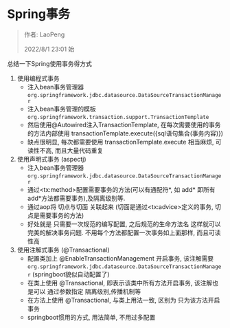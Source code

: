 # Spring事务

> 作者: LaoPeng
>
> 2022/8/1 23:01 始

总结一下Spring使用事务得方式
1. 使用编程式事务
    * 注入bean事务管理器 `org.springframework.jdbc.datasource.DataSourceTransactionManager`
    * 注入bean事务管理的模板 `org.springframework.transaction.support.TransactionTemplate`
    * 然后使用@Autowired注入TransactionTemplate, 在每次需要使用的事务的方法内部使用 transactionTemplate.execute({sql语句集合(事务内容)})
    * 缺点很明显, 每次都需要使用 transactionTemplate.execute 相当麻烦, 可读性不高, 而且大量代码重复
2. 使用声明式事务 (aspectj)
    * 注入bean事务管理器 `org.springframework.jdbc.datasource.DataSourceTransactionManager`
    * 通过\<tx:method>配置需要事务的方法(可以有通配符*, 如 add* 即所有add*方法都需要事务),及隔离级别等.
    * 通过aop将 切点与切面 关联起来 (切面是通过\<tx:advice>定义的事务, 切点是需要事务的方法)
    * 好处就是 只需要一次规范的编写配置, 之后规范的生命方法名 这样就可以完美的解决事务问题. 不用每个方法都配置一次事务如上面那样, 而且可读性高
3. 使用注解式事务 (@Transactional)
    * 配置类加上 @EnableTransactionManagement 开启事务, 该注解需要 `org.springframework.jdbc.datasource.DataSourceTransactionManager` (springboot貌似自动配置了)
    * 在类上使用 @Transactional, 即表示该类中所有方法开启事务, 该注解也是可以 通过参数指定 隔离级别,传播机制等
    * 在方法上使用 @Transactional, 与类上用法一致, 区别为 只为该方法开启事务
    * springboot惯用的方式, 用法简单, 不用过多配置
